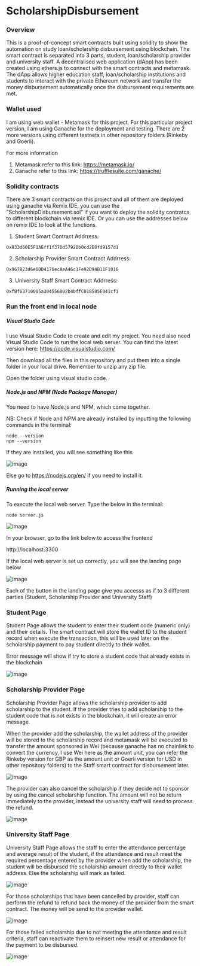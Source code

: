 # ScholarshipDisbursement
### Overview
This is a proof-of-concept smart contracts built using solidity to show the automation on study loan/scholarship disbursement using blockchain. The smart contract is separated into 3 parts, student, loan/scholarship provider and university staff. A decentralised web application (dApp) has been created using ethers.js to connect with the smart contracts and metamask. The dApp allows higher education staff, loan/scholarship institutions and students to interact with the private Ethereum network and transfer the money disbursement automatically once the disbursement requirements are met.

### Wallet used
I am using web wallet - Metamask for this project. For this particular project version, I am using Ganache for the deployment and testing. There are 2 more versions using different testnets in other repository folders (Rinkeby and Goerli).

For more information
1. Metamask refer to this link: https://metamask.io/
2. Ganache refer to this link: https://trufflesuite.com/ganache/

### Solidity contracts
There are 3 smart contracts on this project and all of them are deployed using ganache via Remix IDE, you can use the "ScholarshipDisbursement.sol" if you want to deploy the solidity contratcs to different blockchain via remix IDE. Or you can use the addresses below on remix IDE to look at the functions.

1. Student Smart Contract Addrress: 
```
0x933d60E5F1AEff1f37Dd5792Db0cd2E0fd9157d1
```
2. Scholarship Provider Smart Contract Addrress: 
```
0x967B23d6e0DD4170ecAeA46c1Fe92D94B11F1016
```
3. University Staff Smart Contract Addrress: 
```
0xfBf63710005a304556802b4bffC018585E041cf1
```

### Run the front end in local node

##### Visual Studio Code
I use Visual Studio Code to create and edit my project. You need also need Visual Studio Code to run the local web server. You can find the latest version here: https://code.visualstudio.com/

Then download all the files in this repository and put them into a single folder in your local drive. Remember to unzip any zip file.

Open the folder using visual studio code.

##### Node.js and NPM (Node Package Manager)
You need to have Node.js and NPM, which come together.

NB: Check if Node and NPM are already installed by inputting the following commands in the terminal:

```
node --version
npm --version
```
If they are installed, you will see something like this

![image](https://user-images.githubusercontent.com/99839809/192117838-4fd9495c-d778-41c4-b212-f9cbe36b7efd.png)


Else go to https://nodejs.org/en/ if you need to install it.

##### Running the local server
To execute the local web server. Type the below in the terminal:
```
node server.js
```

![image](https://user-images.githubusercontent.com/99839809/192117550-9435c0c5-3e12-47cc-8013-c022a3ddd3f4.png)

In your browser, go to the link below to access the frontend

http://localhost:3300

If the local web server is set up correctly, you will see the landing page below

![image](https://user-images.githubusercontent.com/99839809/192117901-c943393a-78b5-454d-ae8a-60351f5221ab.png)

Each of the button in the landing page give you accesss as if to 3 different parties (Student, Scholarship Provider and University Staff)

### Student Page
Student Page allows the student to enter their student code (numeric only) and their details. The smart contract will store the wallet ID to the student record when execute the transaction, this will be used later on the scholarship payment to pay student directly to their wallet.

Error message will show if try to store a student code that already exists in the blockchain

![image](https://user-images.githubusercontent.com/99839809/192118029-a31aff37-84be-4f59-847b-4a14bfc02beb.png)


### Scholarship Provider Page
Scholarship Provider Page allows the scholarship provider to add scholarship to the student. If the provider tries to add scholarship to the student code that is not exists in the blockchain, it will create an error message.

When the provider add the scholarship, the wallet address of the provider will be stored to the scholarship record and metamask will be executed to transfer the amount sponsored in Wei (because ganache has no chainlink to convert the currency, I use Wei here as the amount unit, you can refer the Rinkeby version for GBP as the amount unit or Goerli  version for USD in other repository folders) to the Staff smart contract for disbursement later.

![image](https://user-images.githubusercontent.com/99839809/192118300-89556a2b-8cbe-44e0-9695-50492a0568bd.png)

The provider can also cancel the scholarship if they decide not to sponsor by using the cancel scholarship function. The amount will not be return immediately to the provider, instead the university staff will need to process the refund.

![image](https://user-images.githubusercontent.com/99839809/192118313-1272159f-b9c2-41a0-b0d0-7866e37e0e93.png)


### University Staff Page
University Staff Page allows the staff to enter the attendance percentage and average result of the student, if the attendance and result meet the required percentage entered by the provider when add the scholarship, the student will be disbursed the scholarship amount directly to their wallet address. Else the scholarship will mark as failed.

![image](https://user-images.githubusercontent.com/99839809/192118396-b3c1bcbb-9cae-41d4-aebd-c6f4ed0af137.png)

For those scholarships that have been cancelled by provider, staff can perform the refund to refund back the money of the provider from the smart contract. The money will be send to the provider wallet.

![image](https://user-images.githubusercontent.com/99839809/192118399-cfc65e3a-91b1-4574-9aee-7d199a814c1a.png)

For those failed scholarship due to not meeting the attendance and result criteria, staff can reactivate them to reinsert new result or attendance for the payment to be disbursed.

![image](https://user-images.githubusercontent.com/99839809/192118402-54ae14b5-45f0-4e9c-bd51-39a6bbf9a136.png)





